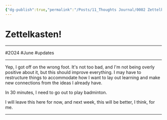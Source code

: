 ```yaml
---
{"dg-publish":true,"permalink":"/Posts/11_Thoughts Journal/0002 Zettelkasten!/"}
---
```



# Zettelkasten!
___
#2O24 #June #updates 
___

Yep, I got off on the wrong foot. It's not too bad, and I'm not being overly positive about it, but this should improve everything. I may have to restructure things to accommodate how I want to lay out learning and make new connections from the ideas I already have.

In 30 minutes, I need to go out to play badminton.

I will leave this here for now, and next week, this will be better, I think, for me.

___